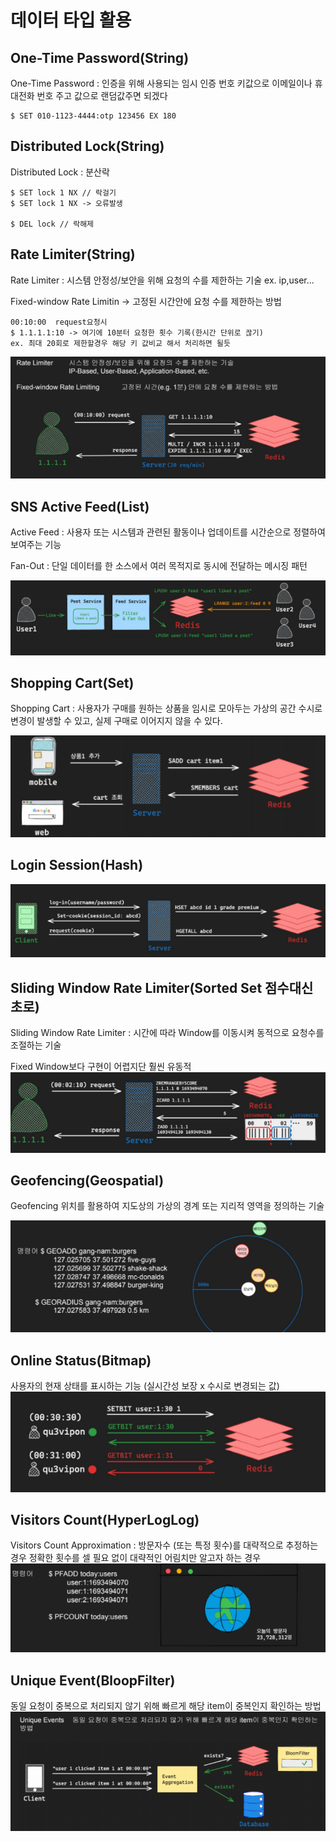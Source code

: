 # 데이터 타입 활용

## One-Time Password(String)

One-Time Password : 인증을 위해 사용되는 임시 인증 번호 키값으로 이메일이나 휴대전화 번호 주고 값으로 랜덤값주면 되겠다

```
$ SET 010-1123-4444:otp 123456 EX 180
```

## Distributed Lock(String)

Distributed Lock : 분산락

```
$ SET lock 1 NX // 락걸기
$ SET lock 1 NX -> 오류발생

$ DEL lock // 락해제
```

## Rate Limiter(String)

Rate Limiter : 시스템 안정성/보안을 위해 요청의 수를 제한하는 기술 ex. ip,user...

Fixed-window Rate Limitin -> 고정된 시간안에 요청 수를 제한하는 방법

```
00:10:00  request요청시
$ 1.1.1.1:10 -> 여기에 10분터 요청한 횟수 기록(한시간 단위로 끊기)
ex. 최대 20회로 제한할경우 해당 키 값비교 해서 처리하면 될듯

```

![alt text](img/image1.png)

## SNS Active Feed(List)

Active Feed : 사용자 또는 시스템과 관련된 활동이나 업데이트를 시간순으로 정렬하여 보여주는 기능

Fan-Out : 단일 데이터를 한 소스에서 여러 목적지로 동시에 전달하는 메시징 패턴

![alt text](img/image3.png)

## Shopping Cart(Set)

Shopping Cart : 사용자가 구매를 원하는 상품을 임시로 모아두는 가상의 공간 수시로 변경이 발생할 수 있고, 실제 구매로 이어지지 않을 수 있다.

![alt text](img/image4.png)

## Login Session(Hash)

![alt text](img/image5.png)

## Sliding Window Rate Limiter(Sorted Set 점수대신 초로)

Sliding Window Rate Limiter : 시간에 따라 Window를 이동시켜 동적으로 요청수를 조절하는 기술

Fixed Window보다 구현이 어렵지단 훨씬 유동적
![alt text](img/image6.png)

## Geofencing(Geospatial)

Geofencing 위치를 활용하여 지도상의 가상의 경계 또는 지리적 영역을 정의하는 기술

![alt text](img/image7.png)

## Online Status(Bitmap)

사용자의 현재 상태를 표시하는 기능 (실시간성 보장 x 수시로 변경되는 값)
![alt text](img/image8.png)

## Visitors Count(HyperLogLog)

Visitors Count Approximation : 방문자수 (또는 특정 횟수)를 대략적으로 추정하는 경우
정확한 횟수를 셀 필요 없이 대략적인 어림치만 알고자 하는 경우
![alt text](img/image9.png)

## Unique Event(BloopFilter)

동일 요청이 중복으로 처리되지 않기 위해 빠르게 해당 item이 중복인지 확인하는 방법
![alt text](img/image10.png)
